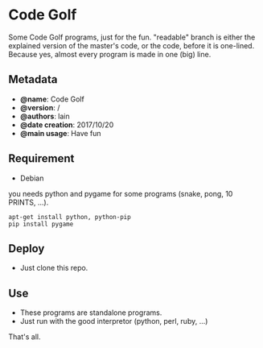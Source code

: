 Code Golf
=======


Some Code Golf programs, just for the fun.
"readable" branch is either the explained version of the master's
code, or the code, before it is one-lined.
Because yes, almost every program is made in one (big) line.



Metadata
-----------

 * **@name**: Code Golf
 * **@version**: /
 * **@authors**: lain
 * **@date creation**: 2017/10/20
 * **@main usage**: Have fun



Requirement
-----------
 * Debian

you needs python and pygame for some programs (snake, pong, 10 PRINTS, ...).

```shell
apt-get install python, python-pip
pip install pygame
```


Deploy
-----------

 * Just clone this repo.

Use
-----------

 * These programs are standalone programs.
 * Just run with the good interpretor (python, perl, ruby, ...)


That's all.